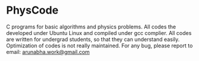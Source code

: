 # PhysCode
C programs for basic algorithms and physics problems. All codes the developed under Ubuntu Linux and compiled under gcc complier. All codes are written for undergrad students, so that they can understand easily. Optimization of codes is not really maintained.
For any bug, please report to
email: arunabha.work@gmail.com
